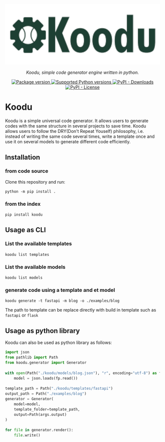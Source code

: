 <p align="center">
  <a href="https://gmwa.github.io/koodu/"><img src="https://github.com/GMWA/koodu/blob/main/docs/assets/images/koodu.png" alt="Koodu"></a>
</p>
<p align="center">
    <em>Koodu, simple code generator engine written in python.</em>
</p>


<p align="center">
    <a href="https://pypi.org/project/koodu" target="_blank">
        <img src="https://img.shields.io/pypi/v/koodu?color=%2334D058&label=version" alt="Package version">
    </a>
    <a href="https://pypi.org/project/koodu" target="_blank">
        <img src="https://img.shields.io/pypi/pyversions/koodu.svg?color=%2334D058" alt="Supported Python versions">
    </a>
    <a href="https://pypi.org/project/koodu" target="_blank">
        <img src="https://img.shields.io/pypi/dm/koodu?color=%2334D058&label=downloads" alt="PyPI - Downloads">
    </a>
    <a href="https://pypi.org/project/koodu" target="_blank">
        <img src="https://img.shields.io/pypi/l/koodu?color=%2334D058&label=licence" alt="PyPI - License">
    </a>
</p>


# Koodu

Koodu is a simple universal code generator. It allows users to generate codes with the same structure in several projects to save time. Koodu allows users to follow the DRY(Don't Repeat Youself) philosophy, i.e. instead of writing the same code several times, write a template once and use it on several models to generate different code efficiently.

## Installation

### from code source

Clone this repository and run:
```
python -m pip install .
```

### from the index

```
pip install koodu
```

## Usage as CLI

### List the available templates

```
koodu list templates
```

### List the available models

```
koodu list models
```

### generate code using a template and et model

```
koodu generate -t fastapi -m blog -o ./examples/blog
```
The path to template can be replace directly with build in template such as `fastapi` or `flask`


## Usage as python library

Koodu can also be used as python library as follows:

```python
import json
from pathlib import Path
from koodu.generator import Generator

with open(Path("./koodu/models/blog.json"), "r", encoding="utf-8") as fp:
    model = json.loads(fp.read())

template_path = Path("./koodu/templates/fastapi")
output_path = Path("./examples/blog")
generator = Generator(
    model=model,
    template_folder=template_path,
    output=Path(args.output)
)

for file in generator.render():
    file.write()
```
